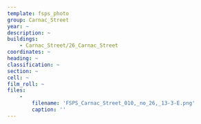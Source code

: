 ```yaml
---
template: fsps_photo
group: Carnac_Street
year: ~
description: ~
buildings:
    - Carnac_Street/26_Carnac_Street
coordinates: ~
heading: ~
classification: ~
section: ~
cell: ~
film_roll: ~
files:
    -
        filename: 'FSPS_Carnac_Street_010,_no_26,_13-3-E.png'
        caption: ''
---
```

